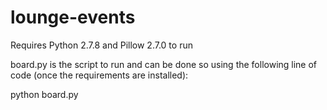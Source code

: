 # lounge-events

Requires Python 2.7.8 and Pillow 2.7.0 to run

board.py is the script to run and can be done so using the following line of code (once the requirements are installed):

python board.py
